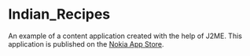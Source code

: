 Indian_Recipes
==============

An example of a content application created with the help of J2ME. 
This application is published on the [Nokia App Store](http://store.ovi.com/content/384564?clickSource=search&pos=7).
